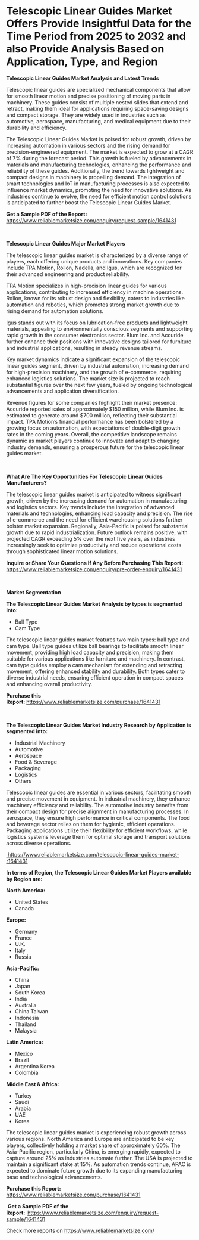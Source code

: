 <p><h1>Telescopic Linear Guides Market Offers Provide Insightful Data for the Time Period from 2025 to 2032 and also Provide Analysis Based on Application, Type, and Region</h1></p><p><strong>Telescopic Linear Guides Market Analysis and Latest Trends</strong></p>
<p><p>Telescopic linear guides are specialized mechanical components that allow for smooth linear motion and precise positioning of moving parts in machinery. These guides consist of multiple nested slides that extend and retract, making them ideal for applications requiring space-saving designs and compact storage. They are widely used in industries such as automotive, aerospace, manufacturing, and medical equipment due to their durability and efficiency.</p><p>The Telescopic Linear Guides Market is poised for robust growth, driven by increasing automation in various sectors and the rising demand for precision-engineered equipment. The market is expected to grow at a CAGR of 7% during the forecast period. This growth is fueled by advancements in materials and manufacturing technologies, enhancing the performance and reliability of these guides. Additionally, the trend towards lightweight and compact designs in machinery is propelling demand. The integration of smart technologies and IoT in manufacturing processes is also expected to influence market dynamics, promoting the need for innovative solutions. As industries continue to evolve, the need for efficient motion control solutions is anticipated to further boost the Telescopic Linear Guides Market.</p></p>
<p><strong>Get a Sample PDF of the Report:&nbsp;</strong> <a href="https://www.reliablemarketsize.com/enquiry/request-sample/1641431?utm_campaign=1895&utm_medium=2&utm_source=Github&utm_content=ia&utm_term=22022025&utm_id=telescopic-linear-guides">https://www.reliablemarketsize.com/enquiry/request-sample/1641431</a></p>
<p>&nbsp;</p>
<p><strong>Telescopic Linear Guides Major Market Players</strong></p>
<p><p>The telescopic linear guides market is characterized by a diverse range of players, each offering unique products and innovations. Key companies include TPA Motion, Rollon, Nadella, and Igus, which are recognized for their advanced engineering and product reliability. </p><p>TPA Motion specializes in high-precision linear guides for various applications, contributing to increased efficiency in machine operations. Rollon, known for its robust design and flexibility, caters to industries like automation and robotics, which promotes strong market growth due to rising demand for automation solutions.</p><p>Igus stands out with its focus on lubrication-free products and lightweight materials, appealing to environmentally conscious segments and supporting rapid growth in the consumer electronics sector. Blum Inc. and Accuride further enhance their positions with innovative designs tailored for furniture and industrial applications, resulting in steady revenue streams.</p><p>Key market dynamics indicate a significant expansion of the telescopic linear guides segment, driven by industrial automation, increasing demand for high-precision machinery, and the growth of e-commerce, requiring enhanced logistics solutions. The market size is projected to reach substantial figures over the next few years, fueled by ongoing technological advancements and application diversification.</p><p>Revenue figures for some companies highlight their market presence: Accuride reported sales of approximately $150 million, while Blum Inc. is estimated to generate around $700 million, reflecting their substantial impact. TPA Motion’s financial performance has been bolstered by a growing focus on automation, with expectations of double-digit growth rates in the coming years. Overall, the competitive landscape remains dynamic as market players continue to innovate and adapt to changing industry demands, ensuring a prosperous future for the telescopic linear guides market.</p></p>
<p>&nbsp;</p>
<p><strong>What Are The Key Opportunities For Telescopic Linear Guides Manufacturers?</strong></p>
<p><p>The telescopic linear guides market is anticipated to witness significant growth, driven by the increasing demand for automation in manufacturing and logistics sectors. Key trends include the integration of advanced materials and technologies, enhancing load capacity and precision. The rise of e-commerce and the need for efficient warehousing solutions further bolster market expansion. Regionally, Asia-Pacific is poised for substantial growth due to rapid industrialization. Future outlook remains positive, with projected CAGR exceeding 5% over the next five years, as industries increasingly seek to optimize productivity and reduce operational costs through sophisticated linear motion solutions.</p></p>
<p><strong>Inquire or Share Your Questions If Any Before Purchasing This Report:</strong> <a href="https://www.reliablemarketsize.com/enquiry/pre-order-enquiry/1641431?utm_campaign=1895&utm_medium=2&utm_source=Github&utm_content=ia&utm_term=22022025&utm_id=telescopic-linear-guides">https://www.reliablemarketsize.com/enquiry/pre-order-enquiry/1641431</a></p>
<p>&nbsp;</p>
<p><strong>Market Segmentation</strong></p>
<p><strong>The Telescopic Linear Guides Market Analysis by types is segmented into:</strong></p>
<p><ul><li>Ball Type</li><li>Cam Type</li></ul></p>
<p><p>The telescopic linear guides market features two main types: ball type and cam type. Ball type guides utilize ball bearings to facilitate smooth linear movement, providing high load capacity and precision, making them suitable for various applications like furniture and machinery. In contrast, cam type guides employ a cam mechanism for extending and retracting movement, offering enhanced stability and durability. Both types cater to diverse industrial needs, ensuring efficient operation in compact spaces and enhancing overall productivity.</p></p>
<p><strong>Purchase this Report:&nbsp;</strong><a href="https://www.reliablemarketsize.com/purchase/1641431?utm_campaign=1895&utm_medium=2&utm_source=Github&utm_content=ia&utm_term=22022025&utm_id=telescopic-linear-guides">https://www.reliablemarketsize.com/purchase/1641431</a></p>
<p>&nbsp;</p>
<p><strong>The Telescopic Linear Guides Market Industry Research by Application is segmented into:</strong></p>
<p><ul><li>Industrial Machinery</li><li>Automotive</li><li>Aerospace</li><li>Food & Beverage</li><li>Packaging</li><li>Logistics</li><li>Others</li></ul></p>
<p><p>Telescopic linear guides are essential in various sectors, facilitating smooth and precise movement in equipment. In industrial machinery, they enhance machinery efficiency and reliability. The automotive industry benefits from their compact design for precise alignment in manufacturing processes. In aerospace, they ensure high performance in critical components. The food and beverage sector relies on them for hygienic, efficient operations. Packaging applications utilize their flexibility for efficient workflows, while logistics systems leverage them for optimal storage and transport solutions across diverse operations.</p></p>
<p><a href="https://www.reliablemarketsize.com/telescopic-linear-guides-market-r1641431?utm_campaign=1895&utm_medium=2&utm_source=Github&utm_content=ia&utm_term=22022025&utm_id=telescopic-linear-guides">&nbsp;https://www.reliablemarketsize.com/telescopic-linear-guides-market-r1641431</a></p>
<p><strong>In terms of Region, the Telescopic Linear Guides Market Players available by Region are:</strong></p>
<p>
    <p> <strong> North America: </strong>
        <ul>
            <li>United States</li>
            <li>Canada</li>
        </ul>
        </p> 
    <p> <strong> Europe: </strong>
        <ul>
            <li>Germany</li>
            <li>France</li>
            <li>U.K.</li>
            <li>Italy</li>
            <li>Russia</li>
        </ul>
        </p> 
    <p> <strong> Asia-Pacific: </strong>
        <ul>
            <li>China</li>
            <li>Japan</li>
            <li>South Korea</li>
            <li>India</li>
            <li>Australia</li>
            <li>China Taiwan</li>
            <li>Indonesia</li>
            <li>Thailand</li>
            <li>Malaysia</li>
        </ul>
        </p> 
    <p> <strong> Latin America: </strong>
        <ul>
            <li>Mexico</li>
            <li>Brazil</li>
            <li>Argentina Korea</li>
            <li>Colombia</li>
        </ul>
        </p> 
    <p> <strong> Middle East & Africa: </strong>
        <ul>
            <li>Turkey</li>
            <li>Saudi</li>
            <li>Arabia</li>
            <li>UAE</li>
            <li>Korea</li>
        </ul>
    </p>
    </p>
<p><p>The telescopic linear guides market is experiencing robust growth across various regions. North America and Europe are anticipated to be key players, collectively holding a market share of approximately 60%. The Asia-Pacific region, particularly China, is emerging rapidly, expected to capture around 25% as industries automate further. The USA is projected to maintain a significant stake at 15%. As automation trends continue, APAC is expected to dominate future growth due to its expanding manufacturing base and technological advancements.</p></p>
<p><strong>Purchase this Report: </strong><a href="https://www.reliablemarketsize.com/purchase/1641431?utm_campaign=1895&utm_medium=2&utm_source=Github&utm_content=ia&utm_term=22022025&utm_id=telescopic-linear-guides">https://www.reliablemarketsize.com/purchase/1641431</a></p>
<p>&nbsp;<strong>Get a Sample PDF of the Report:&nbsp;&nbsp;</strong><a href="https://www.reliablemarketsize.com/enquiry/request-sample/1641431?utm_campaign=1895&utm_medium=2&utm_source=Github&utm_content=ia&utm_term=22022025&utm_id=telescopic-linear-guides">https://www.reliablemarketsize.com/enquiry/request-sample/1641431</a></p>
<p><strong></strong></p>
<p>Check more reports on <a href="https://www.reliablemarketsize.com/?utm_campaign=1895&utm_medium=2&utm_source=Github&utm_content=ia&utm_term=22022025&utm_id=telescopic-linear-guides">https://www.reliablemarketsize.com/</a></p>